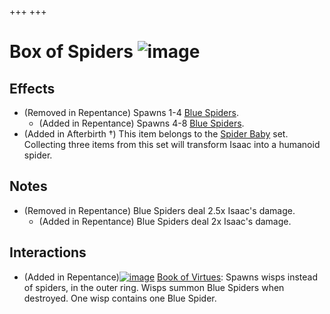 +++
+++

 # Box of Spiders ![image](/image/Box_of_Spiders.png) 


Effects
---------


* (Removed in Repentance) Spawns 1-4 [Blue Spiders](/wiki/Blue_Spider "Blue Spider").
	+ (Added in Repentance) Spawns 4-8 [Blue Spiders](/wiki/Blue_Spider "Blue Spider").
* (Added in Afterbirth †) This item belongs to the [Spider Baby](/wiki/Spider_Baby_(Transformation) "Spider Baby (Transformation)") set. Collecting three items from this set will transform Isaac into a humanoid spider.


Notes
-------


* (Removed in Repentance) Blue Spiders deal 2.5x Isaac's damage.
	+ (Added in Repentance) Blue Spiders deal 2x Isaac's damage.


Interactions
--------------


* (Added in Repentance)[![image](/image/Book_of_Virtues.png)](/wiki/Book_of_Virtues "Book of Virtues") [Book of Virtues](/wiki/Book_of_Virtues "Book of Virtues"): Spawns wisps instead of spiders, in the outer ring. Wisps summon Blue Spiders when destroyed. One wisp contains one Blue Spider.


